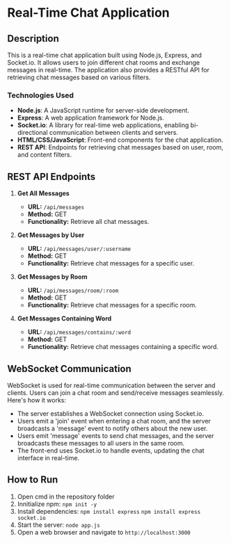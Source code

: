# Real-Time Chat Application

## Description

This is a real-time chat application built using Node.js, Express, and Socket.io. It allows users to join different chat rooms and exchange messages in real-time. The application also provides a RESTful API for retrieving chat messages based on various filters.

### Technologies Used
- **Node.js**: A JavaScript runtime for server-side development.
- **Express**: A web application framework for Node.js.
- **Socket.io**: A library for real-time web applications, enabling bi-directional communication between clients and servers.
- **HTML/CSS/JavaScript**: Front-end components for the chat application.
- **REST API**: Endpoints for retrieving chat messages based on user, room, and content filters.

## REST API Endpoints

1. **Get All Messages**
   - **URL:** `/api/messages`
   - **Method:** GET
   - **Functionality:** Retrieve all chat messages.

2. **Get Messages by User**
   - **URL:** `/api/messages/user/:username`
   - **Method:** GET
   - **Functionality:** Retrieve chat messages for a specific user.

3. **Get Messages by Room**
   - **URL:** `/api/messages/room/:room`
   - **Method:** GET
   - **Functionality:** Retrieve chat messages for a specific room.

4. **Get Messages Containing Word**
   - **URL:** `/api/messages/contains/:word`
   - **Method:** GET
   - **Functionality:** Retrieve chat messages containing a specific word.

## WebSocket Communication

WebSocket is used for real-time communication between the server and clients. Users can join a chat room and send/receive messages seamlessly. Here's how it works:

- The server establishes a WebSocket connection using Socket.io.
- Users emit a 'join' event when entering a chat room, and the server broadcasts a 'message' event to notify others about the new user.
- Users emit 'message' events to send chat messages, and the server broadcasts these messages to all users in the same room.
- The front-end uses Socket.io to handle events, updating the chat interface in real-time.

## How to Run

1. Open cmd in the repository folder
2. Innitialize npm: `npm init -y`
3. Install dependencies: `npm install express`
                         `npm install express socket.io`
4. Start the server: `node app.js`
5. Open a web browser and navigate to `http://localhost:3000`
